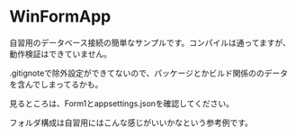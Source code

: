# WinFormApp

自習用のデータベース接続の簡単なサンプルです。コンパイルは通ってますが、動作検証はできていません。

.gitignoteで除外設定ができてないので、パッケージとかビルド関係ののデータを含んでしまってるかも。

見るところは、Form1とappsettings.jsonを確認してください。

フォルダ構成は自習用にはこんな感じがいいかなという参考例です。
